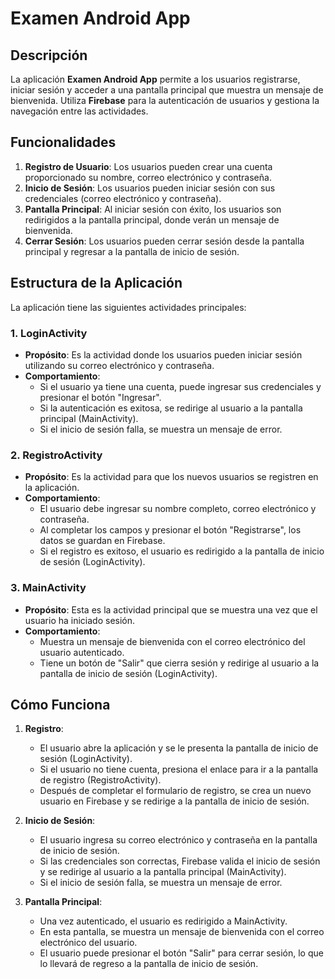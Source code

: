# Examen Android App

## Descripción

La aplicación **Examen Android App** permite a los usuarios registrarse, iniciar sesión y acceder a una pantalla principal que muestra un mensaje de bienvenida. Utiliza **Firebase** para la autenticación de usuarios y gestiona la navegación entre las actividades.

## Funcionalidades

1. **Registro de Usuario**: Los usuarios pueden crear una cuenta proporcionado su nombre, correo electrónico y contraseña.
2. **Inicio de Sesión**: Los usuarios pueden iniciar sesión con sus credenciales (correo electrónico y contraseña).
3. **Pantalla Principal**: Al iniciar sesión con éxito, los usuarios son redirigidos a la pantalla principal, donde verán un mensaje de bienvenida.
4. **Cerrar Sesión**: Los usuarios pueden cerrar sesión desde la pantalla principal y regresar a la pantalla de inicio de sesión.

## Estructura de la Aplicación

La aplicación tiene las siguientes actividades principales:

### 1. **LoginActivity**
- **Propósito**: Es la actividad donde los usuarios pueden iniciar sesión utilizando su correo electrónico y contraseña.
- **Comportamiento**:
  - Si el usuario ya tiene una cuenta, puede ingresar sus credenciales y presionar el botón "Ingresar".
  - Si la autenticación es exitosa, se redirige al usuario a la pantalla principal (MainActivity).
  - Si el inicio de sesión falla, se muestra un mensaje de error.

### 2. **RegistroActivity**
- **Propósito**: Es la actividad para que los nuevos usuarios se registren en la aplicación.
- **Comportamiento**:
  - El usuario debe ingresar su nombre completo, correo electrónico y contraseña.
  - Al completar los campos y presionar el botón "Registrarse", los datos se guardan en Firebase.
  - Si el registro es exitoso, el usuario es redirigido a la pantalla de inicio de sesión (LoginActivity).

### 3. **MainActivity**
- **Propósito**: Esta es la actividad principal que se muestra una vez que el usuario ha iniciado sesión.
- **Comportamiento**:
  - Muestra un mensaje de bienvenida con el correo electrónico del usuario autenticado.
  - Tiene un botón de "Salir" que cierra sesión y redirige al usuario a la pantalla de inicio de sesión (LoginActivity).

## Cómo Funciona

1. **Registro**:
   - El usuario abre la aplicación y se le presenta la pantalla de inicio de sesión (LoginActivity).
   - Si el usuario no tiene cuenta, presiona el enlace para ir a la pantalla de registro (RegistroActivity).
   - Después de completar el formulario de registro, se crea un nuevo usuario en Firebase y se redirige a la pantalla de inicio de sesión.

2. **Inicio de Sesión**:
   - El usuario ingresa su correo electrónico y contraseña en la pantalla de inicio de sesión.
   - Si las credenciales son correctas, Firebase valida el inicio de sesión y se redirige al usuario a la pantalla principal (MainActivity).
   - Si el inicio de sesión falla, se muestra un mensaje de error.

3. **Pantalla Principal**:
   - Una vez autenticado, el usuario es redirigido a MainActivity.
   - En esta pantalla, se muestra un mensaje de bienvenida con el correo electrónico del usuario.
   - El usuario puede presionar el botón "Salir" para cerrar sesión, lo que lo llevará de regreso a la pantalla de inicio de sesión.



